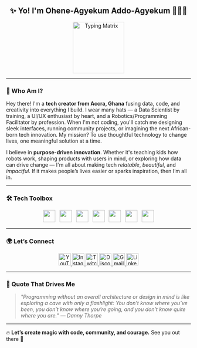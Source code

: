 <h2 align="center">✨ Yo! I'm Ohene-Agyekum Addo-Agyekum 👨🏾‍💻</h2>

<p align="center">
  <img src="https://media.giphy.com/media/v1.Y2lkPTc5MGI3NjExM21iZGpoanR0cjZhcHJnYXV6czZwaW93ZWxxbmZyajlzMzM4MXhnbCZlcD12MV9pbnRlcm5hbF9naWZfYnlfaWQmY3Q9Zw/AXorq76Tg3Vte/giphy.gif" height="140" alt="Typing Matrix" />
</p>

---

### 🧠 Who Am I?
Hey there! I'm a **tech creator from Accra, Ghana** fusing data, code, and creativity into everything I build. I wear many hats — a Data Scientist by training, a UI/UX enthusiast by heart, and a Robotics/Programming Facilitator by profession. When I'm not coding, you'll catch me designing sleek interfaces, running community projects, or imagining the next African-born tech innovation. My mission? To use thoughtful technology to change lives, one meaningful solution at a time.

I believe in **purpose-driven innovation**. Whether it's teaching kids how robots work, shaping products with users in mind, or exploring how data can drive change — I'm all about making tech *relatable*, *beautiful*, and *impactful*. If it makes people’s lives easier or sparks inspiration, then I’m all in.

---
### 🛠️ Tech Toolbox

<div align="center">
  <img src="https://img.shields.io/badge/-Figma-black?style=flat&logo=figma&logoColor=white" height="33" />
  &nbsp;
  <img src="https://img.shields.io/badge/-Arduino-black?style=flat&logo=arduino&logoColor=white" height="33" />
  &nbsp;
  <img src="https://img.shields.io/badge/-R-black?style=flat&logo=r&logoColor=white" height="33" />
  &nbsp;
  <img src="https://img.shields.io/badge/-HTML5-black?style=flat&logo=html5&logoColor=white" height="33" />
  &nbsp;
  <img src="https://img.shields.io/badge/-CSS3-black?style=flat&logo=css3&logoColor=white" height="33" />
  &nbsp;
  <img src="https://img.shields.io/badge/-Python-black?style=flat&logo=python&logoColor=white" height="33" />
  &nbsp;
  <img src="https://img.shields.io/badge/-Java-black?style=flat&logo=java&logoColor=white" height="33" />
</div>

---

### 🌍 Let’s Connect

<div align="center">
  <a href="https://www.youtube.com/your_channel">
    <img src="https://img.shields.io/badge/YouTube-FF0000?style=for-the-badge&logo=youtube&logoColor=white" height="33" alt="YouTube" />
  </a>
  <a href="https://www.instagram.com/the_ohene">
    <img src="https://img.shields.io/badge/Instagram-E4405F?style=for-the-badge&logo=instagram&logoColor=white" height="33" alt="Instagram" />
  </a>
  <a href="https://www.twitch.tv/the_ohene">
    <img src="https://img.shields.io/badge/Twitch-9146FF?style=for-the-badge&logo=twitch&logoColor=white" height="33" alt="Twitch" />
  </a>
  <a href="https://discord.gg/your_server">
    <img src="https://img.shields.io/badge/Discord-5865F2?style=for-the-badge&logo=discord&logoColor=white" height="33" alt="Discord" />
  </a>
  <a href="mailto:oheneaddo1895@gmail.com">
    <img src="https://img.shields.io/badge/Gmail-D14836?style=for-the-badge&logo=gmail&logoColor=white" height="33" alt="Gmail" />
  </a>
  <a href="https://www.linkedin.com/in/ohene-agyekum">
    <img src="https://img.shields.io/badge/LinkedIn-0077B5?style=for-the-badge&logo=linkedin&logoColor=white" height="33" alt="LinkedIn" />
  </a>
</div>

---

### 📌 Quote That Drives Me
> <i>"Programming without an overall architecture or design in mind is like exploring a cave with only a flashlight: You don’t know where you’ve been, you don’t know where you’re going, and you don’t know quite where you are." — Danny Thorpe</i>

---

🔥 **Let’s create magic with code, community, and courage.** See you out there 🚀
